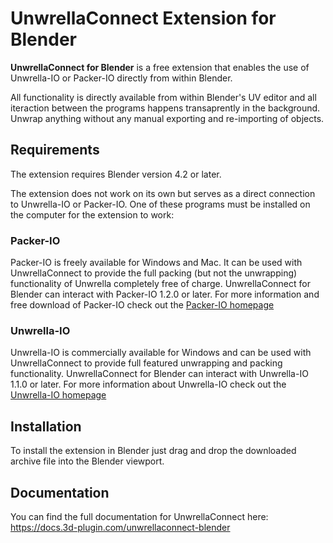 # UnwrellaConnect Extension for Blender

**UnwrellaConnect for Blender** is a free extension that enables the use of Unwrella-IO or Packer-IO directly from within Blender.

All functionality is directly available from within Blender's UV editor and all iteraction between the programs happens transaprently in the background. Unwrap anything without any manual exporting and re-importing of objects.

## Requirements
The extension requires Blender version 4.2 or later.

The extension does not work on its own but serves as a direct connection to Unwrella-IO or Packer-IO. One of these programs must be installed on the computer for the extension to work:

### Packer-IO
Packer-IO is freely available for Windows and Mac. It can be used with UnwrellaConnect to provide the full packing (but not the unwrapping) functionality of Unwrella completely free of charge.
UnwrellaConnect for Blender can interact with Packer-IO 1.2.0 or later.
For more information and free download of Packer-IO check out the [Packer-IO homepage](https://www.uv-packer.com)

### Unwrella-IO
Unwrella-IO is commercially available for Windows and can be used with UnwrellaConnect to provide full featured unwrapping and packing functionality.
UnwrellaConnect for Blender can interact with Unwrella-IO 1.1.0 or later.
For more information about Unwrella-IO check out the [Unwrella-IO homepage](https://www.unwrella.com)

## Installation
To install the extension in Blender just drag and drop the downloaded archive file into the Blender viewport.

## Documentation
You can find the full documentation for UnwrellaConnect here:
https://docs.3d-plugin.com/unwrellaconnect-blender
